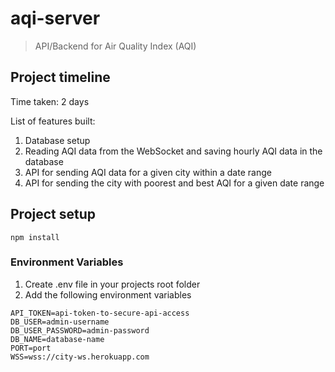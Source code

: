 # aqi-server

> API/Backend for Air Quality Index (AQI)

## Project timeline
Time taken: 2 days

List of features built:
1. Database setup
2. Reading AQI data from the WebSocket and saving hourly AQI data in the database
3. API for sending AQI data for a given city within a date range
4. API for sending the city with poorest and best AQI for a given date range

## Project setup
```
npm install
```

### Environment Variables
1. Create .env file in your projects root folder
2. Add the following environment variables
```
API_TOKEN=api-token-to-secure-api-access
DB_USER=admin-username
DB_USER_PASSWORD=admin-password
DB_NAME=database-name
PORT=port
WSS=wss://city-ws.herokuapp.com
```